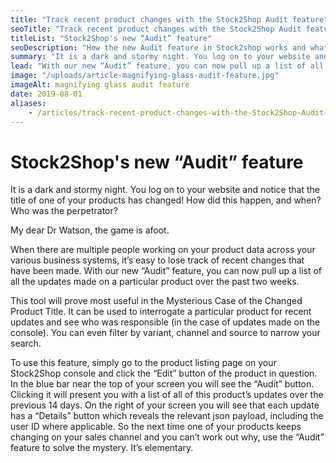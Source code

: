 ```yaml
---
title: "Track recent product changes with the Stock2Shop Audit feature"
seoTitle: "Track recent product changes with the Stock2Shop Audit feature"
titleList: "Stock2Shop's new “Audit” feature"
seoDescription: "How the new Audit feature in Stock2shop works and what it's useful for."
summary: "It is a dark and stormy night. You log on to your website and notice that the title of one of your products has changed! How did this happen, and when? Who was the perpetrator?"
lead: "With our new “Audit” feature, you can now pull up a list of all the updates made on a particular product over the past two weeks."
image: "/uploads/article-magnifying-glass-audit-feature.jpg"
imageAlt: magnifying glass audit feature 
date: 2019-08-01
aliases:
    - /articles/track-recent-product-changes-with-the-Stock2Shop-Audit-feature/
---
```


# Stock2Shop's new “Audit” feature

It is a dark and stormy night. You log on to your website and notice that the title of one of your products has changed! How did this happen, and when? Who was the perpetrator?

My dear Dr Watson, the game is afoot.

When there are multiple people working on your product data across your various business systems, it’s easy to lose track of recent changes that have been made. With our new “Audit” feature, you can now pull up a list of all the updates made on a particular product over the past two weeks.

This tool will prove most useful in the Mysterious Case of the Changed Product Title. It can be used to interrogate a particular product for recent updates and see who was responsible (in the case of updates made on the console). You can even filter by variant, channel and source to narrow your search.

To use this feature, simply go to the product listing page on your Stock2Shop console and click the “Edit” button of the product in question. In the blue bar near the top of your screen you will see the “Audit” button. Clicking it will present you with a list of all of this product’s updates over the previous 14 days.
On the right of your screen you will see that each update has a “Details” button which reveals the relevant json payload, including the user ID where applicable.
So the next time one of your products keeps changing on your sales channel and you can’t work out why, use the “Audit” feature to solve the mystery. It’s elementary.